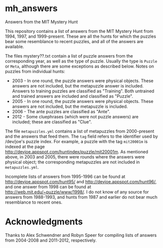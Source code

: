 mh\_answers
===========

Answers from the MIT Mystery Hunt

This repository contains a list of answers from the MIT Mystery Hunt
from 1994, 1997, and 1999-present.  These are all the hunts for which
the puzzles bear some resemblance to recent puzzles, and all of the
answers are available.

The files mystery??.txt contain a list of puzzle answers from the
corresponding year, as well as the type of puzzle.  Usually the type
is `Puzzle` or `Meta`, although there are some exceptions as described
below.
Notes on puzzles from individual hunts:
* 2003 - In one round, the puzzle answers were physical objects.  These
answers are not included, but the metapuzzle answer is included.
Answers to training puzzles are classified as "Training".  Both
untrained and trained answers are included and classified as "Puzzle".
* 2005 - In one round, the puzzle answers were physical objects.  These
answers are not included, but the metapuzzle is included.
* 2006 - The ante puzzles are classified as "Ante".
* 2012 - Some cluephrases (which were not puzzle answers) are included;
these are classified as "Clue".

The file `metapuzzles.yml` contains a list of metapuzzles from
2000-present and the answers that feed them.  The `tag` field refers
to the identifier used by /dev/joe's puzzle index.  For example, a
puzzle with the tag `mit20001m` is indexed at the page
http://devjoe.appspot.com/huntindex/puzzle/mit20001m.
As mentioned above, in 2003 and 2005, there were rounds where the
answers were physical object; the corresponding metapuzzles are not
included in `metapuzzles.yml`.

Incomplete lists of answers from 1995-1996 can be found at
http://devjoe.appspot.com/hunt95/ and
http://devjoe.appspot.com/hunt96/, and one answer
from 1998 can be found at http://web.mit.edu/~puzzle/www/1998/.  I do
not know of any source for answers from 1988-1993, and hunts from 1987
and earlier do not bear much resemblance to recent ones.

Acknowledgments
===============
Thanks to Alex Schwendner and Robyn Speer for compiling lists of
answers from 2004-2008 and 2011-2012, respectively.
